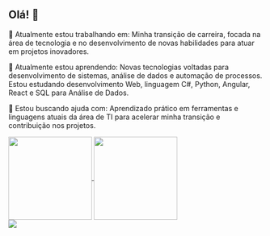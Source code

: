 ## Olá! 👋

🔭 Atualmente estou trabalhando em:
Minha transição de carreira, focada na área de tecnologia e no desenvolvimento de novas habilidades para atuar em projetos inovadores.

🌱 Atualmente estou aprendendo:
Novas tecnologias voltadas para desenvolvimento de sistemas, análise de dados e automação de processos.
Estou estudando desenvolvimento Web, linguagem C#, Python, Angular, React e SQL para Análise de Dados.

🤔 Estou buscando ajuda com:
Aprendizado prático em ferramentas e linguagens atuais da área de TI para acelerar minha transição e contribuição nos projetos.

<a href="https://github.com/FabianaPSouza/FabianaPSouza/edit/main/README.md">
  <img height= 165 align="center" src="https://github-readme-stats.vercel.app/api?username=FabianaPSouza&show_icons=true&theme=merko&locale=pt-br"/>
</a>
<a href="https://github.com/FabianaPSouza/FabianaPSouza/edit/main/README.md">
  <img height= 165 align="center" src="https://github-readme-stats.vercel.app/api/top-langs?username=FabianaPSouza&layout=compact&langs_count=8&card_width=320&locale=pt-br&theme=merko"/>
</a>
<br>
<div>
  <a href="https://www.linkedin.com/in/fabianapsouza/" target="_blank"><img src="https://img.shields.io/badge/-LinkedIn-%230077B5?style=for-the-badge&logo=linkedin&logoColor=white" target="_blank"></a>  </a>  
</div>
